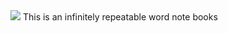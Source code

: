 <img src="https://capsule-render.vercel.app/api?type=waving&color=auto&height=300&section=header&text=ring-word&fontSize=90"/>
This is an infinitely repeatable word note books
